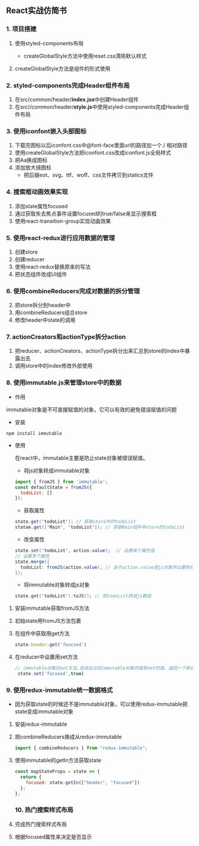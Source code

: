 ## React实战仿简书

### 1. 项目搭建

1. 使用styled-components布局
   - createGlobalStyle方法中使用reset.css清除默认样式

2. createGlobalStyle方法是组件的形式使用

### 2. styled-components完成Header组件布局

1. 在src/common/header/**index.jsx**中创建Header组件
2. 在src//common/header/**style.js**中使用styled-components完成Header组件布局

### 3. 使用iconfont嵌入头部图标

1. 下载完图标以后iconfont.css中@font-face里面url的路径加一个./ 相对路径
2. 使用createGlobalStyle方法把iconfont.css改成iconfont.js全局样式
3. 把Aa换成图标
4. 添加放大镜图标
   - 把后缀eot、svg、ttf、woff、css文件拷贝到statics文件

### 4. 搜索框动画效果实现

1. 添加state属性focused
2. 通过获取失去焦点事件设置focused的true/false来显示搜索框
3. 使用react-transition-group实现动画效果

### 5. 使用react-redux进行应用数据的管理

1. 创建store
2. 创建reducer
3. 使用react-redux替换原来的写法
4. 把状态组件改成UI组件


### 6. 使用combineReducers完成对数据的拆分管理

2. 把store拆分到header中
3. 用combineReducers组合store
4. 修改header中state的调用


### 7. actionCreators和actionType拆分action

1. 把reducer、actionCreators、actionType拆分出来汇总到store的index中暴露出去
2. 调用store中的index修改外部使用

### 8. 使用immutable.js来管理store中的数据

- 作用

​	immutable对象是不可直接赋值的对象，它可以有效的避免错误赋值的问题

- 安装

```undefined
npm install immutable
```

- 使用

  在react中，immutable主要是防止state对象被错误赋值。

  - 将js对象转成immutable对象

  ```js
  import { fromJS } from 'immutable';
  const defaultState = fromJS({
    todoList: []
  });
  ```

  - 获取属性

  ```csharp
  state.get('todoList'); // 获取store中的todoList
  statae.get(['Main', 'todoList']); // 获取Main组件中store的todoList
  ```

  - 改变属性

  ```csharp
  state.set('todoList', action.value);  // 设置单个属性值
  // 设置多个属性
  state.merge({
    todoList: fromJS(action.value), // 由于action.value是js对象所以要转成immutable对象
  });
  ```

  - 将immutable对象转成js对象

  ```csharp
  state.get('todoList').toJS(); // 把todoList转成js数组
  ```

1. 安装immutable获取fromJS方法

2. 初始state用fromJS方法包裹

3. 在组件中获取用get方法

   ```js
   state.header.get('foucsed')
   ```

4. 在reducer中设置用set方法

   ```js
   // immutable对象的set方法,会结合之前immutable对象的值和set的值，返回一个新的对象
   	state.set('focused',true)
   ```


### 9. 使用redux-immutable统一数据格式

- 因为获取state的时候还不是immutable对象，可以使用redux-immutable把state变成immutable对象

1. 安装redux-immutable

2. 把combineReducers换成从redux-immutable

   ```js
   import { combineReducers } from "redux-immutable";
   ```

3. 使用immutable的getIn方法获取state

   ```js
   const mapStateProps = state => {
     return {
       focused: state.getIn(["header", "focused"])
     };
   };
   ```

   ### 10. 热门搜索样式布局

1. 完成热门搜索样式布局
2. 根据focused属性来决定是否显示
